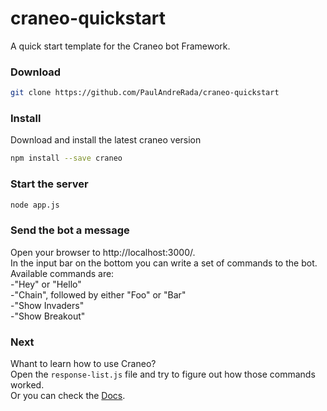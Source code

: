 # craneo-quickstart
A quick start template for the Craneo bot Framework.


### Download
```bash
git clone https://github.com/PaulAndreRada/craneo-quickstart
```

### Install
Download and install the latest craneo version

```bash
npm install --save craneo
```

### Start the server
```bash 
node app.js
```

### Send the bot a message
Open your browser to http://localhost:3000/.</br>
In the input bar on the bottom you can write a set of commands to the bot.</br> 
Available commands are: </br>
  -"Hey" or "Hello"</br>
  -"Chain", followed by either "Foo" or "Bar"</br>
  -"Show Invaders"</br>
  -"Show Breakout"</br>
  
### Next
Whant to learn how to use Craneo?</br>
Open the `response-list.js` file and try to figure out how those commands worked.</br>
Or you can check the <a href="http://paulandrerada.github.io/craneo/">Docs</a>.
